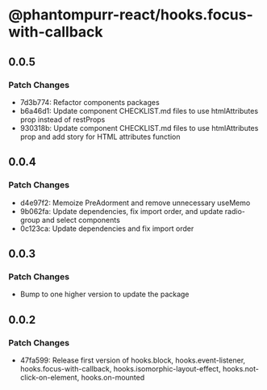# @phantompurr-react/hooks.focus-with-callback

## 0.0.5

### Patch Changes

- 7d3b774: Refactor components packages
- b6a46d1: Update component CHECKLIST.md files to use htmlAttributes prop instead of restProps
- 930318b: Update component CHECKLIST.md files to use htmlAttributes prop and add story for HTML attributes function

## 0.0.4

### Patch Changes

- d4e97f2: Memoize PreAdorment and remove unnecessary useMemo
- 9b062fa: Update dependencies, fix import order, and update radio-group and select components
- 0c123ca: Update dependencies and fix import order

## 0.0.3

### Patch Changes

- Bump to one higher version to update the package

## 0.0.2

### Patch Changes

- 47fa599: Release first version of hooks.block, hooks.event-listener, hooks.focus-with-callback, hooks.isomorphic-layout-effect, hooks.not-click-on-element, hooks.on-mounted
